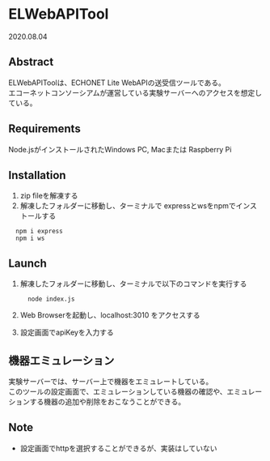 # ELWebAPITool

2020.08.04

## Abstract
ELWebAPIToolは、ECHONET Lite WebAPIの送受信ツールである。<br>
エコーネットコンソーシアムが運営している実験サーバーへのアクセスを想定している。  

## Requirements
Node.jsがインストールされたWindows PC, Macまたは Raspberry Pi  

## Installation
1. zip fileを解凍する
2. 解凍したフォルダーに移動し、ターミナルで expressとwsをnpmでインストールする

```
  npm i express
  npm i ws   
```

## Launch
1. 解凍したフォルダーに移動し、ターミナルで以下のコマンドを実行する   

    ```
      node index.js
    ```

2. Web Browserを起動し、localhost:3010 をアクセスする  
3. 設定画面でapiKeyを入力する

## 機器エミュレーション
実験サーバーでは、サーバー上で機器をエミュレートしている。<br>
このツールの設定画面で、エミュレーションしている機器の確認や、エミュレーションする機器の追加や削除をおこなうことができる。

## Note
- 設定画面でhttpを選択することができるが、実装はしていない